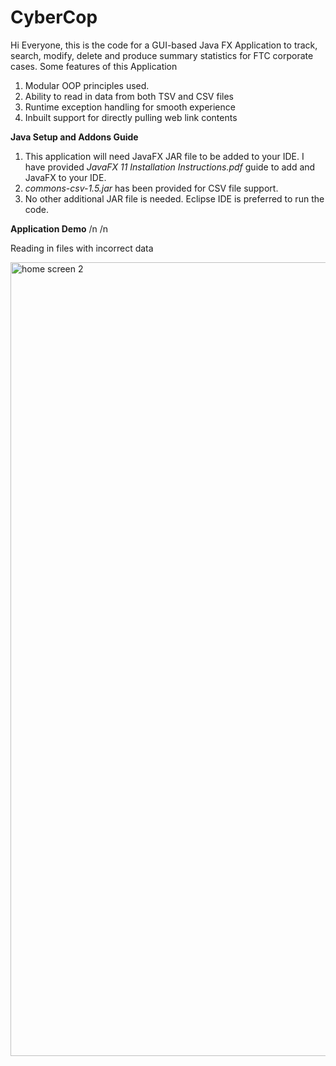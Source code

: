 # CyberCop

Hi Everyone, this is the code for a GUI-based Java FX Application to track, search, modify, delete and produce summary statistics for FTC corporate cases. Some features of this Application

  1. Modular OOP principles used.
  2. Ability to read in data from both TSV and CSV files
  3. Runtime exception handling for smooth experience
  4. Inbuilt support for directly pulling web link contents

**Java Setup and Addons Guide**
1. This application will need JavaFX JAR file to be added to your IDE. I have provided _JavaFX 11 Installation Instructions.pdf_ guide to add and JavaFX to your IDE.
2. _commons-csv-1.5.jar_ has been provided for CSV file support.
3. No other additional JAR file is needed. Eclipse IDE is preferred to run the code.

**Application Demo**
/n
/n

Reading in files with incorrect data

<img width="1270" alt="home screen 2" src="https://user-images.githubusercontent.com/59091360/210004286-d8e4253d-1d9b-4ec3-b4eb-9f2fe5d50d7e.png" ratio=0.01>




